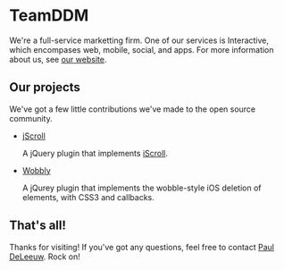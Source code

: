 # TeamDDM

We're a full-service marketting firm.  One of our services is Interactive, which encompases web, mobile, social, and apps.  For more information about us, see [our website](http://teamddm.com).

## Our projects

We've got a few little contributions we've made to the open source community.

 - [jScroll](http://blog.teamddm.com/2011/11/jscroll-an-iscroll-plugin-for-jquery/)

   A jQuery plugin that implements [iScroll](http://cubiq.org/iscroll-4).

 - [Wobbly](http://blog.teamddm.com/2012/02/wobbly-ios-style-wobbling-element-deletion-for-jquery/)

   A jQurey plugin that implements the wobble-style iOS deletion of elements, with CSS3 and callbacks.

## That's all!

Thanks for visiting!  If you've got any questions, feel free to contact [Paul DeLeeuw](mailto:pauld@teamddm.com).  Rock on!